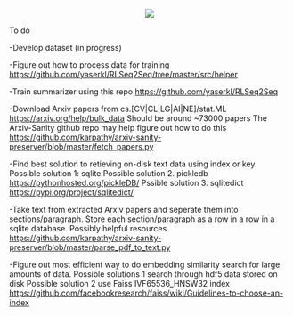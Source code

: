 <p align="center">
  <img src="https://snag.gy/UNEu5z.jpg">
</p>


To do

-Develop dataset (in progress)

-Figure out how to process data for training
https://github.com/yaserkl/RLSeq2Seq/tree/master/src/helper

-Train summarizer using this repo
https://github.com/yaserkl/RLSeq2Seq

-Download Arxiv papers from cs.[CV|CL|LG|AI|NE]/stat.ML 
https://arxiv.org/help/bulk_data
Should be around ~73000 papers
The Arxiv-Sanity github repo may help figure out how to do this
https://github.com/karpathy/arxiv-sanity-preserver/blob/master/fetch_papers.py

-Find best solution to retieving on-disk text data using index or key. 
Possible solution 1: sqlite
Possible solution 2. pickledb https://pythonhosted.org/pickleDB/
Pssible solution 3. sqlitedict https://pypi.org/project/sqlitedict/

-Take text from extracted Arxiv papers and seperate them into sections/paragraph. Store each section/paragraph as a row in a row in a sqlite database. 
Possibly helpful resources
https://github.com/karpathy/arxiv-sanity-preserver/blob/master/parse_pdf_to_text.py

-Figure out most efficient way to do embedding similarity search for large amounts of data. 
Possible solutions 1 search through hdf5 data stored on disk
Possible solution 2 use Faiss IVF65536_HNSW32 index https://github.com/facebookresearch/faiss/wiki/Guidelines-to-choose-an-index
